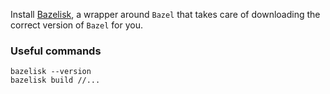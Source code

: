 Install [Bazelisk](https://github.com/bazelbuild/bazelisk), a wrapper around `Bazel` that takes care of downloading the correct
version of `Bazel` for you.

### Useful commands
```
bazelisk --version
bazelisk build //...
```
